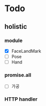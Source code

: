 # Todo

## holistic

### module

-   [x] FaceLandMark
-   [ ] Pose
-   [ ] Hand

### promise.all

-   [ ] 가공

### HTTP handler
